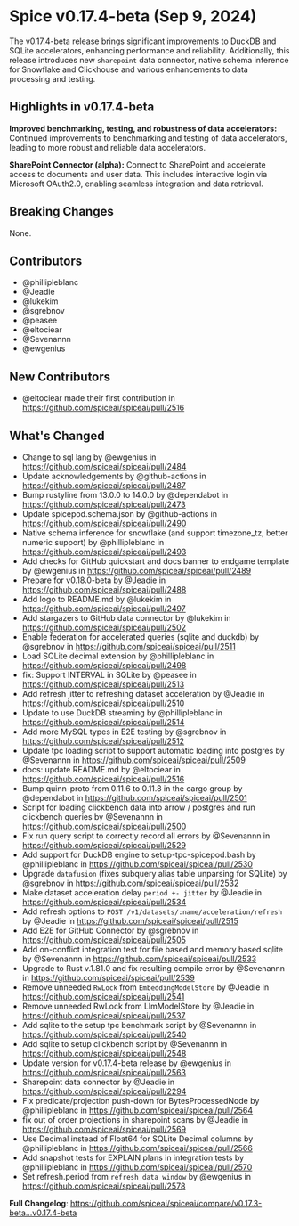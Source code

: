 # Spice v0.17.4-beta (Sep 9, 2024)

The v0.17.4-beta release brings significant improvements to DuckDB and SQLite accelerators, enhancing performance and reliability. Additionally, this release introduces new `sharepoint` data connector, native schema inference for Snowflake and Clickhouse and various enhancements to data processing and testing.

## Highlights in v0.17.4-beta

**Improved benchmarking, testing, and robustness of data accelerators:** Continued improvements to benchmarking and testing of data accelerators, leading to more robust and reliable data accelerators.

**SharePoint Connector (alpha):** Connect to SharePoint and accelerate access to documents and user data. This includes interactive login via Microsoft OAuth2.0, enabling seamless integration and data retrieval.

## Breaking Changes

None.

## Contributors

- @phillipleblanc
- @Jeadie
- @lukekim
- @sgrebnov
- @peasee
- @eltociear
- @Sevenannn
- @ewgenius

## New Contributors

* @eltociear made their first contribution in https://github.com/spiceai/spiceai/pull/2516

## What's Changed

* Change to sql lang by @ewgenius in https://github.com/spiceai/spiceai/pull/2484
* Update acknowledgements by @github-actions in https://github.com/spiceai/spiceai/pull/2487
* Bump rustyline from 13.0.0 to 14.0.0 by @dependabot in https://github.com/spiceai/spiceai/pull/2473
* Update spicepod.schema.json by @github-actions in https://github.com/spiceai/spiceai/pull/2490
* Native schema inference for snowflake (and support timezone_tz, better numeric support) by @phillipleblanc in https://github.com/spiceai/spiceai/pull/2493
* Add checks for GitHub quickstart and docs banner to endgame template by @ewgenius in https://github.com/spiceai/spiceai/pull/2489
* Prepare for v0.18.0-beta by @Jeadie in https://github.com/spiceai/spiceai/pull/2488
* Add logo to README.md by @lukekim in https://github.com/spiceai/spiceai/pull/2497
* Add stargazers to GitHub data connector by @lukekim in https://github.com/spiceai/spiceai/pull/2502
* Enable federation for accelerated queries (sqlite and duckdb) by @sgrebnov in https://github.com/spiceai/spiceai/pull/2511
* Load SQLite decimal extension by @phillipleblanc in https://github.com/spiceai/spiceai/pull/2498
* fix: Support INTERVAL in SQLite by @peasee in https://github.com/spiceai/spiceai/pull/2513
* Add refresh jitter to refreshing dataset acceleration by @Jeadie in https://github.com/spiceai/spiceai/pull/2510
* Update to use DuckDB streaming by @phillipleblanc in https://github.com/spiceai/spiceai/pull/2514
* Add more MySQL types in E2E testing by @sgrebnov in https://github.com/spiceai/spiceai/pull/2512
* Update tpc loading script to support automatic loading into postgres by @Sevenannn in https://github.com/spiceai/spiceai/pull/2509
* docs: update README.md by @eltociear in https://github.com/spiceai/spiceai/pull/2516
* Bump quinn-proto from 0.11.6 to 0.11.8 in the cargo group by @dependabot in https://github.com/spiceai/spiceai/pull/2501
* Script for loading clickbench data into arrow / postgres and run clickbench queries by @Sevenannn in https://github.com/spiceai/spiceai/pull/2500
* Fix run query script to correctly record all errors by @Sevenannn in https://github.com/spiceai/spiceai/pull/2529
* Add support for DuckDB engine to setup-tpc-spicepod.bash by @phillipleblanc in https://github.com/spiceai/spiceai/pull/2530
* Upgrade `datafusion` (fixes subquery alias table unparsing for SQLite) by @sgrebnov in https://github.com/spiceai/spiceai/pull/2532
* Make dataset acceleration delay `period +- jitter` by @Jeadie in https://github.com/spiceai/spiceai/pull/2534
* Add refresh options to `POST /v1/datasets/:name/acceleration/refresh` by @Jeadie in https://github.com/spiceai/spiceai/pull/2515
* Add E2E for GitHub Connector by @sgrebnov in https://github.com/spiceai/spiceai/pull/2505
* Add on-conflict integration test for file based and memory based sqlite by @Sevenannn in https://github.com/spiceai/spiceai/pull/2533
* Upgrade to Rust v.1.81.0 and fix resulting compile error by @Sevenannn in https://github.com/spiceai/spiceai/pull/2539
* Remove unneeded `RwLock` from `EmbeddingModelStore` by @Jeadie in https://github.com/spiceai/spiceai/pull/2541
* Remove unneeded RwLock from LlmModelStore by @Jeadie in https://github.com/spiceai/spiceai/pull/2537
* Add sqlite to the setup tpc benchmark script by @Sevenannn in https://github.com/spiceai/spiceai/pull/2540
* Add sqlite to setup clickbench script by @Sevenannn in https://github.com/spiceai/spiceai/pull/2548
* Update version for v0.17.4-beta release by @ewgenius in https://github.com/spiceai/spiceai/pull/2563
* Sharepoint data connector by @Jeadie in https://github.com/spiceai/spiceai/pull/2294
* Fix predicate/projection push-down for BytesProcessedNode by @phillipleblanc in https://github.com/spiceai/spiceai/pull/2564
* fix out of order projections in sharepoint scans by @Jeadie in https://github.com/spiceai/spiceai/pull/2569
* Use Decimal instead of Float64 for SQLite Decimal columns by @phillipleblanc in https://github.com/spiceai/spiceai/pull/2566
* Add snapshot tests for EXPLAIN plans in integration tests by @phillipleblanc in https://github.com/spiceai/spiceai/pull/2570
* Set refresh.period from `refresh_data_window` by @ewgenius in https://github.com/spiceai/spiceai/pull/2578

**Full Changelog**: https://github.com/spiceai/spiceai/compare/v0.17.3-beta...v0.17.4-beta